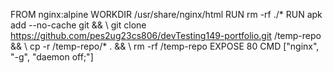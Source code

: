 FROM nginx:alpine 
WORKDIR /usr/share/nginx/html 
RUN rm -rf ./* 
RUN apk add --no-cache git && \ 
    git clone <https://github.com/pes2ug23cs806/devTesting149-portfolio.git> /temp-repo && \ 
    cp -r /temp-repo/* . && \ 
    rm -rf /temp-repo 
EXPOSE 80 
CMD ["nginx", "-g", "daemon off;"] 
